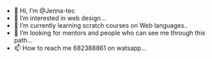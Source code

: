 - 👋 Hi, I’m @Jenna-tec
- 👀 I’m interested in web design ..
- 🌱 I’m currently learning scratch courses on Web languages..
- 💞️ I’m looking for mentors and people who can see me through this path...
- 📫 How to reach me 682388861 on watsapp...

<!---
Jenna-tec/Jenna-tec is a ✨ special ✨ repository because its `README.md` (this file) appears on your GitHub profile.
You can click the Preview link to take a look at your changes.
--->
